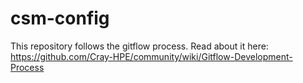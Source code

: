 # csm-config

This repository follows the gitflow process. Read about it here:
https://github.com/Cray-HPE/community/wiki/Gitflow-Development-Process
